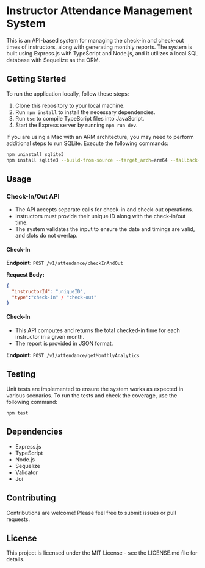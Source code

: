 # Instructor Attendance Management System

This is an API-based system for managing the check-in and check-out times of instructors, along with generating monthly reports. The system is built using Express.js with TypeScript and Node.js, and it utilizes a local SQL database with Sequelize as the ORM.

## Getting Started

To run the application locally, follow these steps:

1. Clone this repository to your local machine.
2. Run `npm install` to install the necessary dependencies.
3. Run `tsc` to compile TypeScript files into JavaScript.
4. Start the Express server by running `npm run dev`.

If you are using a Mac with an ARM architecture, you may need to perform additional steps to run SQLite. Execute the following commands:

```bash
npm uninstall sqlite3
npm install sqlite3 --build-from-source --target_arch=arm64 --fallback-to-build
```

## Usage

### Check-In/Out API

- The API accepts separate calls for check-in and check-out operations.
- Instructors must provide their unique ID along with the check-in/out time.
- The system validates the input to ensure the date and timings are valid, and slots do not overlap.

#### Check-In
**Endpoint:** `POST /v1/attendance/checkInAndOut`

**Request Body:**
```json
{
  "instructorId": "uniqueID",
  "type":"check-in" / "check-out" 
}
```

#### Check-In

- This API computes and returns the total checked-in time for each instructor in a given month.
- The report is provided in JSON format.

**Endpoint:** `POST /v1/attendance/getMonthlyAnalytics`


## Testing
Unit tests are implemented to ensure the system works as expected in various scenarios. To run the tests and check the coverage, use the following command:
```
npm test
```

## Dependencies
- Express.js
- TypeScript
- Node.js
- Sequelize
- Validator
- Joi

## Contributing
Contributions are welcome! Please feel free to submit issues or pull requests.

## License
This project is licensed under the MIT License - see the LICENSE.md file for details.


